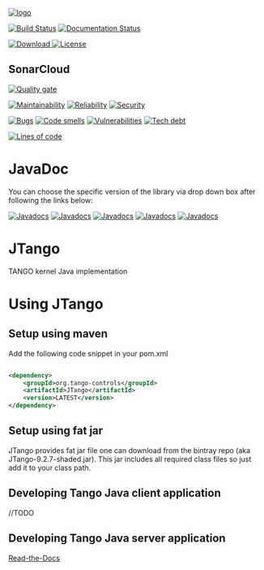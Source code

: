 [![logo](http://www.tango-controls.org/static/tango/img/logo_tangocontrols.png)](http://www.tango-controls.org)



[![Build Status](https://travis-ci.org/tango-controls/JTango.svg?branch=jtango-9-lts)](https://travis-ci.org/tango-controls/JTango)
[![Documentation Status](https://readthedocs.org/projects/jtango/badge/?version=jtango-9-lts)](http://jtango.readthedocs.io/en/jtango-9-lts/?badge=jtango-9-lts)

[![Download](https://api.bintray.com/packages/tango-controls/generic/JTango-9-LTS/images/download.svg) ](https://bintray.com/tango-controls/generic/JTango-9-LTS/_latestVersion)
[![License](https://img.shields.io/badge/license-LGPL--3.0-blue.svg)](https://github.com/tango-controls/JTango/blob/jtango-9-lts/LICENSE)

## SonarCloud

[![Quality gate](https://sonarcloud.io/api/project_badges/measure?project=org.tango-controls%3AJTango-root%3Ajtango-9-lts&metric=alert_status)](https://sonarcloud.io/dashboard?id=org.tango-controls%3AJTango-root%3Ajtango-9-lts)

[![Maintainability](https://sonarcloud.io/api/project_badges/measure?project=org.tango-controls%3AJTango-root%3Ajtango-9-lts&metric=sqale_rating)](https://sonarcloud.io/dashboard?id=org.tango-controls%3AJTango-root%3Ajtango-9-lts)
[![Reliability](https://sonarcloud.io/api/project_badges/measure?project=org.tango-controls%3AJTango-root%3Ajtango-9-lts&metric=reliability_rating)](https://sonarcloud.io/dashboard?id=org.tango-controls%3AJTango-root%3Ajtango-9-lts)
[![Security](https://sonarcloud.io/api/project_badges/measure?project=org.tango-controls%3AJTango-root%3Ajtango-9-lts&metric=security_rating)](https://sonarcloud.io/dashboard?id=org.tango-controls%3AJTango-root%3Ajtango-9-lts)

[![Bugs](https://sonarcloud.io/api/project_badges/measure?project=org.tango-controls%3AJTango-root%3Ajtango-9-lts&metric=bugs)](https://sonarcloud.io/dashboard?id=org.tango-controls%3AJTango-root%3Ajtango-9-lts)
[![Code smells](https://sonarcloud.io/api/project_badges/measure?project=org.tango-controls%3AJTango-root%3Ajtango-9-lts&metric=code_smells)](https://sonarcloud.io/dashboard?id=org.tango-controls%3AJTango-root%3Ajtango-9-lts)
[![Vulnerabilities](https://sonarcloud.io/api/project_badges/measure?project=org.tango-controls%3AJTango-root%3Ajtango-9-lts&metric=vulnerabilities)](https://sonarcloud.io/dashboard?id=org.tango-controls%3AJTango-root%3Ajtango-9-lts)
[![Tech debt](https://sonarcloud.io/api/project_badges/measure?project=org.tango-controls%3AJTango-root%3Ajtango-9-lts&metric=sqale_index)](https://sonarcloud.io/dashboard?id=org.tango-controls%3AJTango-root%3Ajtango-9-lts)


[![Lines of code](https://sonarcloud.io/api/project_badges/measure?project=org.tango-controls%3AJTango-root%3Ajtango-9-lts&metric=ncloc)](https://sonarcloud.io/dashboard?id=org.tango-controls%3AJTango-root%3Ajtango-9-lts)

# JavaDoc

You can choose the specific version of the library via drop down box after following the links below:

[![Javadocs](http://javadoc.io/badge/org.tango-controls/JTangoServer.svg?color=yellowgreen&label=JTangoServer)](http://javadoc.io/doc/org.tango-controls/JTangoServer)
[![Javadocs](http://javadoc.io/badge/org.tango-controls/JTangoClientLang.svg?label=JTangoClientLang&color=blue)](http://javadoc.io/doc/org.tango-controls/JTangoClientLang)
[![Javadocs](http://javadoc.io/badge/org.tango-controls/JTangoCommons.svg?color=yellow&label=JTangoCommons)](http://javadoc.io/doc/org.tango-controls/JTangoCommons)
[![Javadocs](http://javadoc.io/badge/org.tango-controls/TangORB.svg?color=orange&label=TangORB)](http://javadoc.io/doc/org.tango-controls/TangORB)
[![Javadocs](http://javadoc.io/badge/org.tango-controls/JavaTangoIDL.svg?color=lightgrey&label=JavaTangoIDL)](http://javadoc.io/doc/org.tango-controls/JavaTangoIDL)


# JTango

TANGO kernel Java implementation

# Using JTango

## Setup using maven

Add the following code snippet in your pom.xml


```xml

<dependency>
    <groupId>org.tango-controls</groupId>
    <artifactId>JTango</artifactId>
    <version>LATEST</version>
</dependency>

```

## Setup using fat jar

JTango provides fat jar file one can download from the bintray repo (aka JTango-9.2.7-shaded.jar). This jar includes all required class files so just add it to your class path.

## Developing Tango Java client application

//TODO

## Developing Tango Java server application

[Read-the-Docs](http://tango-controls.readthedocs.io/en/latest/java-server-guide/index.html)
